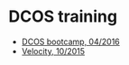 # DCOS training

- [DCOS bootcamp, 04/2016](dcos-bootcamp-04-2016/)
- [Velocity, 10/2015](velocity-training-10-2015/)


